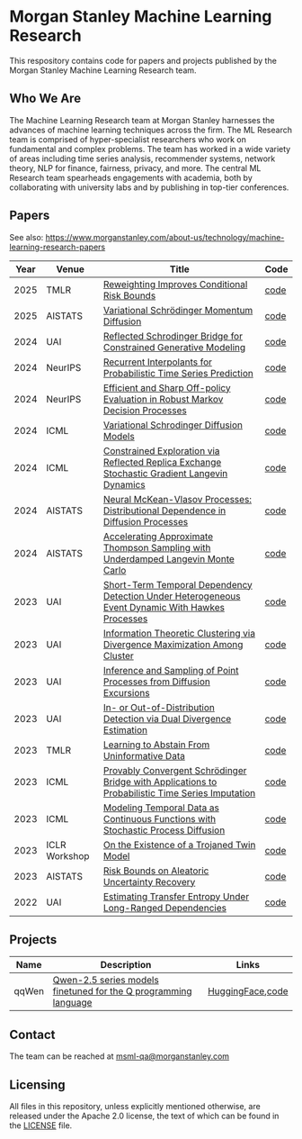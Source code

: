# Morgan Stanley Machine Learning Research

This respository contains code for papers and projects published by
the Morgan Stanley Machine Learning Research team.

## Who We Are

The Machine Learning Research team at Morgan Stanley harnesses the
advances of machine learning techniques across the firm. The ML
Research team is comprised of hyper-specialist researchers who work on
fundamental and complex problems. The team has worked in a wide
variety of areas including time series analysis, recommender systems,
network theory, NLP for finance, fairness, privacy, and more. The
central ML Research team spearheads engagements with academia, both by
collaborating with university labs and by publishing in top-tier
conferences.

## Papers

See also: https://www.morganstanley.com/about-us/technology/machine-learning-research-papers

| Year | Venue | Title | Code |
| ---- | ----- | ----- | ---- |
| 2025 | TMLR | [Reweighting Improves Conditional Risk Bounds](https://arxiv.org/abs/2501.02353) | [code](papers/Reweighting_Improves_Conditional_Risk_Bounds) |
| 2025 | AISTATS | [Variational Schrödinger Momentum Diffusion](https://arxiv.org/abs/2501.16675) | [code](papers/Variational_Schrodinger_Momentum_Diffusion) |
| 2024 | UAI | [Reflected Schrodinger Bridge for Constrained Generative Modeling](https://arxiv.org/abs/2401.03228) | [code](papers/Reflected_Schrodinger_Bridge) |
| 2024 | NeurIPS | [Recurrent Interpolants for Probabilistic Time Series Prediction](https://arxiv.org/abs/2409.11684) | [code](papers/Recurrent_Interpolants) |
| 2024 | NeurIPS | [Efficient and Sharp Off-policy Evaluation in Robust Markov Decision Processes](https://arxiv.org/abs/2404.00099) | [code](papers/Efficient_and_Sharp_Robust_OPE)
| 2024 | ICML | [Variational Schrodinger Diffusion Models](https://arxiv.org/pdf/2405.04795) | [code](papers/Variational_Schrodinger_Diffusion_Model)
| 2024 | ICML | [Constrained Exploration via Reflected Replica Exchange Stochastic Gradient Langevin Dynamics](https://arxiv.org/abs/2405.07839) | [code](papers/Reflected_Replica_Exchange_Langevin_Dynamics)
| 2024 | AISTATS | [Neural McKean-Vlasov Processes: Distributional Dependence in Diffusion Processes](https://arxiv.org/abs/2404.09402) | [code](papers/Neural_McKean_Vlasov_Processes)
| 2024 | AISTATS | [Accelerating Approximate Thompson Sampling with Underdamped Langevin Monte Carlo](https://arxiv.org/abs/2401.11665) | [code](papers/Thompson_Sampling_with_Underdamped_Langevin_Monte_Carlo)
| 2023 | UAI | [Short-Term Temporal Dependency Detection Under Heterogeneous Event Dynamic With Hawkes Processes](https://arxiv.org/abs/2305.18412) | [code](papers/Coupling_Point_Processes)
| 2023 | UAI | [Information Theoretic Clustering via Divergence Maximization Among Cluster](https://proceedings.mlr.press/v216/garg23a.html) | [code](papers/Clustering_via_Dual_Divergence_Maximization)
| 2023 | UAI | [Inference and Sampling of Point Processes from Diffusion Excursions](https://arxiv.org/abs/2306.00762) | [code](papers/Diffusion_Excursion_Point_Process)
| 2023 | UAI | [In- or Out-of-Distribution Detection via Dual Divergence Estimation](https://proceedings.mlr.press/v216/garg23b) | [code](papers/OOD_Detection_via_Dual_Divergence_Estimation)
| 2023 | TMLR | [Learning to Abstain From Uninformative Data](https://arxiv.org/abs/2309.14240) | [code](papers/Learn_to_Abstain)
| 2023 | ICML | [Provably Convergent Schrödinger Bridge with Applications to Probabilistic Time Series Imputation](https://arxiv.org/abs/2305.07247) | [code](papers/Conditional_Schrodinger_Bridge_Imputation)
| 2023 | ICML | [Modeling Temporal Data as Continuous Functions with Stochastic Process Diffusion](https://arxiv.org/abs/2211.02590) | [code](papers/Stochastic_Process_Diffusion)
| 2023 | ICLR Workshop | [On the Existence of a Trojaned Twin Model](https://arxiv.org/abs/2106.06469) | [code](papers/Existence_Trojaned_Twin_Model_UTTAttack)
| 2023 | AISTATS | [Risk Bounds on Aleatoric Uncertainty Recovery](https://proceedings.mlr.press/v206/zhang23h/zhang23h.pdf) | [code](papers/Risk_Bounds_Aleatoric_Uncertainty)
| 2022 | UAI | [Estimating Transfer Entropy Under Long-Ranged Dependencies](https://proceedings.mlr.press/v180/garg22a.html) | [code](papers/Direct_Estimate_Transfer_Entropy)


## Projects

| Name | Description | Links |
| ---- | ----------- | ----- |
| qqWen | [Qwen-2.5 series models finetuned for the Q programming language](https://arxiv.org/abs/2508.06813) | [HuggingFace](https://huggingface.co/collections/morganstanley/qqwen-series-688e4266bc727e7a3143aacf),[code](projects/Fullstack_LLM_Finetuning_Q) |


## Contact

The team can be reached at
[msml-qa@morganstanley.com](mailto:msml-qa@morganstanley.com)


## Licensing

All files in this repository, unless explicitly mentioned otherwise,
are released under the Apache 2.0 license, the text of which can be
found in the [LICENSE](LICENSE) file.
